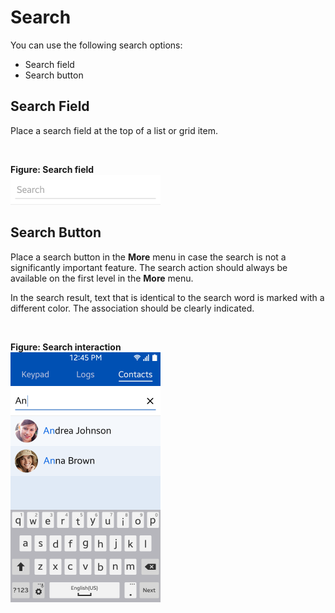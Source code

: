 # Search

You can use the following search options:

-   Search field
-   Search button



## Search Field




Place a search field at the top of a list or grid item.

 

**Figure: Search field**  
<img alt="" height="48" src="media/tizen-lite-ux-design-guide_designlibrary_v1.1_140922_core_33.png" width="240" />
 

## Search Button



Place a search button in the **More** menu in case the search is not a significantly important feature. The search action should always be available on the first level in the **More** menu.

In the search result, text that is identical to the search word is marked with a different color. The association should be clearly indicated.

 

**Figure: Search interaction**  
<img alt="" height="400" src="media/designlibrary_contacts_01.png" width="240" />
